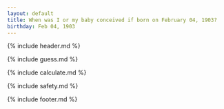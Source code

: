 ```yaml
---
layout: default
title: When was I or my baby conceived if born on February 04, 1903?
birthday: Feb 04, 1903
---
```


{% include header.md %}

{% include guess.md %}

{% include calculate.md %}

{% include safety.md %}

{% include footer.md %}



